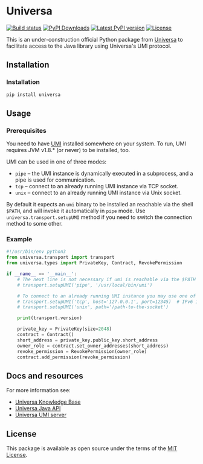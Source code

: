 
# Universa

[![Build status](https://travis-ci.org/vkovrigin/universa.svg?master)](https://travis-ci.org/vkovrigin/universa)
[![PyPI Downloads](https://img.shields.io/pypi/dw/universa.svg)](https://pypi.org/project/universa/)
[![Latest PyPI version](https://img.shields.io/pypi/v/universa.svg)](https://pypi.org/project/universa/)
[![License](https://img.shields.io/pypi/l/universa.svg)](https://pypi.org/project/universa/)

This is an under-construction official Python package from
[Universa](https://universablockchain.com)
to facilitate access to the Java library using Universa's UMI protocol.

## Installation

### Installation

```bash
pip install universa
```

## Usage

### Prerequisites

You need to have [UMI](https://kb.universablockchain.com/umi_protocol/98) installed somewhere on your system.
To run, UMI requires JVM v1.8.* (or never) to be installed, too.

UMI can be used in one of three modes:

* `pipe` – the UMI instance is dynamically executed in a subprocess, and a pipe is used for communication.
* `tcp` – connect to an already running UMI instance via TCP socket.
* `unix` – connect to an already running UMI instance via Unix socket.

 By default it expects an `umi` binary to be installed an reachable via the shell `$PATH`, and will invoke it automatically in `pipe` mode.
 Use `universa.transport.setupUMI` method if you need to switch the connection method to some other.

### Example


```python
#!/usr/bin/env python3
from universa.transport import transport
from universa.types import PrivateKey, Contract, RevokePermission

if __name__ == '__main__':
    # The next line is not necessary if umi is reachable via the $PATH
    # transport.setupUMI('pipe', '/usr/local/bin/umi')

    # To connect to an already running UMI instance you may use one of this modes:
    # transport.setupUMI('tcp', host='127.0.0.1', port=12345)  # IPv6 is also ok
    # transport.setupUMI('unix', path='/path-to-the-socket')

    print(transport.version)

    private_key = PrivateKey(size=2048)
    contract = Contract()
    short_address = private_key.public_key.short_address
    owner_role = contract.set_owner_addresses(short_address)
    revoke_permission = RevokePermission(owner_role)
    contract.add_permission(revoke_permission)
```

## Docs and resources

For more information see:
- [Universa Knowledge Base](https://kb.universablockchain.com/)
- [Universa Java API](https://kb.universablockchain.com/general_java_api/5)
- [Universa UMI server](https://kb.universablockchain.com/umi_protocol/98)

## License

This package is available as open source under the terms of the [MIT License](https://opensource.org/licenses/MIT).
